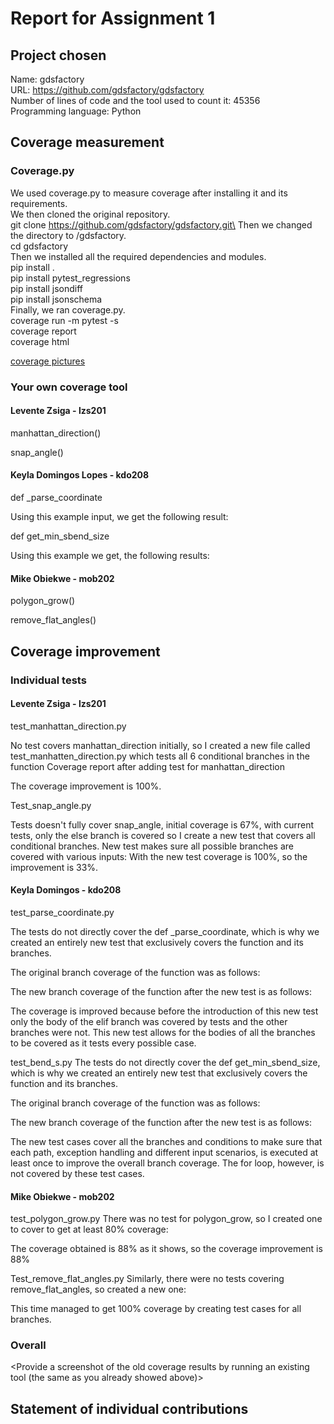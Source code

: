 # Report for Assignment 1

## Project chosen

Name: gdsfactory\
URL: https://github.com/gdsfactory/gdsfactory \
Number of lines of code and the tool used to count it:  45356\
Programming language: Python

## Coverage measurement
### Coverage.py

We used coverage.py to measure coverage after installing it and its requirements.\
We then cloned the original repository.\
git clone https://github.com/gdsfactory/gdsfactory.git\
Then we changed the directory to /gdsfactory.\
cd gdsfactory\
Then we installed all the required dependencies and modules.\
pip install .\
pip install pytest_regressions\
pip install jsondiff\
pip install jsonschema\
Finally, we ran coverage.py.\
coverage run -m pytest -s\
coverage report\
coverage html

[coverage pictures](https://github.com/keylad/gdsfactory/tree/main/pictures/coverage)

### Your own coverage tool
#### Levente Zsiga - lzs201
manhattan_direction()

snap_angle()


#### Keyla Domingos Lopes - kdo208
def _parse_coordinate

Using this example input, we get the following result:

def get_min_sbend_size

Using this example we get, the following results:

#### Mike Obiekwe - mob202

polygon_grow()

remove_flat_angles()


## Coverage improvement
### Individual tests

#### Levente Zsiga - lzs201

test_manhattan_direction.py

No test covers manhattan_direction initially, so I created a new file called test_manhatten_direction.py which tests all 6 conditional branches in the function
Coverage report after adding test for manhattan_direction

The coverage improvement is 100%.

Test_snap_angle.py

Tests doesn't fully cover snap_angle, initial coverage is 67%, with current tests, only the else branch is covered so I create a new test that covers all conditional branches. New test makes sure all possible branches are covered with various inputs:
With the new test coverage is 100%, so the improvement is 33%.



#### Keyla Domingos - kdo208

test_parse_coordinate.py

The tests do not directly cover the def _parse_coordinate, which is why we created an entirely new test that exclusively covers the function and its branches.


The original branch coverage of the function was as follows:

The new branch coverage of the function after the new test is as follows:


The coverage is improved because before the introduction of this new test only the body of the elif branch was covered by tests and the other branches were not. This new test allows for the bodies of all the branches to be covered as it tests every possible case.


test_bend_s.py
The tests do not directly cover the def get_min_sbend_size, which is why we created an entirely new test that exclusively covers the function and its branches.





The original branch coverage of the function was as follows:

The new branch coverage of the function after the new test is as follows:

The new test cases cover all the branches and conditions to make sure that each path, exception handling and different input scenarios, is executed at least once to improve the overall branch coverage. The for loop, however, is not covered by these test cases.



#### Mike Obiekwe - mob202
test_polygon_grow.py
There was no test for polygon_grow, so I created one to cover to get at least 80% coverage:

The coverage obtained is 88% as it shows, so the coverage improvement is 88%


Test_remove_flat_angles.py
Similarly, there were no tests covering remove_flat_angles, so created a new one:

This time managed to get 100% coverage by creating test cases for all branches.



### Overall

<Provide a screenshot of the old coverage results by running an existing tool (the same as you already showed above)>

<Provide a screenshot of the new coverage results by running the existing tool using all test modifications made by the group>

## Statement of individual contributions
